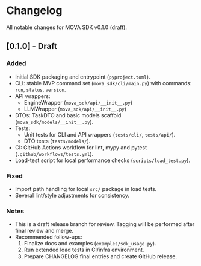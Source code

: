 # Changelog

All notable changes for MOVA SDK v0.1.0 (draft).

## [0.1.0] - Draft
### Added
- Initial SDK packaging and entrypoint (`pyproject.toml`).
- CLI: stable MVP command set (`mova_sdk/cli/main.py`) with commands: `run`, `status`, `version`.
- API wrappers:
  - EngineWrapper (`mova_sdk/api/__init__.py`)
  - LLMWrapper (`mova_sdk/api/__init__.py`)
- DTOs: TaskDTO and basic models scaffold (`mova_sdk/models/__init__.py`).
- Tests:
  - Unit tests for CLI and API wrappers (`tests/cli/`, `tests/api/`).
  - DTO tests (`tests/models/`).
- CI: GitHub Actions workflow for lint, mypy and pytest (`.github/workflows/tests.yml`).
- Load-test script for local performance checks (`scripts/load_test.py`).

### Fixed
- Import path handling for local `src/` package in load tests.
- Several lint/style adjustments for consistency.

### Notes
- This is a draft release branch for review. Tagging will be performed after final review and merge.
- Recommended follow-ups:
  1. Finalize docs and examples (`examples/sdk_usage.py`).
  2. Run extended load tests in CI/infra environment.
  3. Prepare CHANGELOG final entries and create GitHub release.